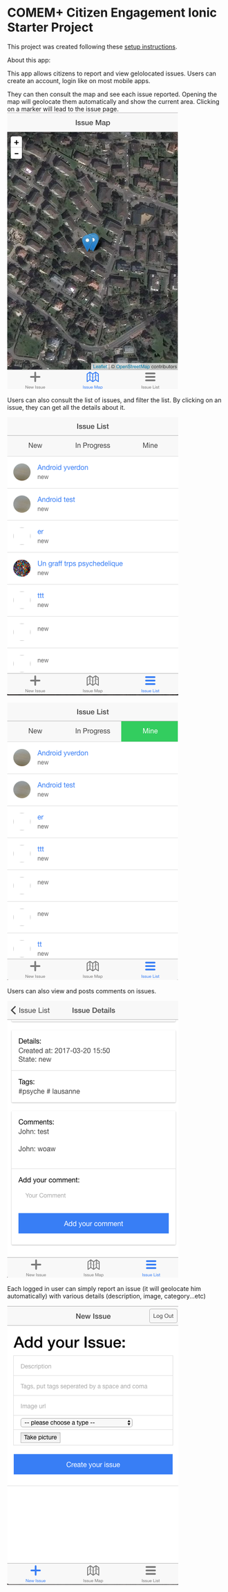 # COMEM+ Citizen Engagement Ionic Starter Project

This project was created following these [setup instructions](https://github.com/MediaComem/comem-citizen-engagement-ionic-setup).


About this app:

This app allows citizens to report and view gelolocated issues.
Users can create an account, login like on most mobile apps.



They can then consult the map and see each issue reported. Opening the map will geolocate them automatically and show the current area. Clicking on a marker will lead to the issue page.
![map.png](/map.png)


Users can also consult the list of issues, and filter the list. By clicking on an issue, they can get all the details about it.

![list.png](/list.png)

![filter.png](/filter.png)



Users can also view and posts comments on issues.

![comment.png](/comment.png)

Each logged in user can simply report an issue (it will geolocate him automatically) with various details (description, image, category...etc)

![create.png](/create.png)
